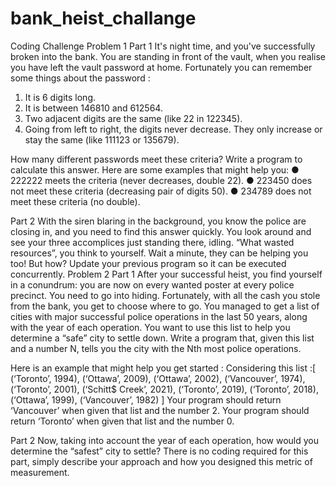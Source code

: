# bank_heist_challange
Coding Challenge
Problem 1
Part 1
It's night time, and you've successfully broken into the bank. You are standing in front of the
vault, when you realise you have left the vault password at home. Fortunately you can
remember some things about the password :
1. It is 6 digits long.
2. It is between 146810 and 612564.
3. Two adjacent digits are the same (like 22 in 122345).
4. Going from left to right, the digits never decrease. They only increase or stay the same
(like 111123 or 135679).


How many different passwords​ meet these criteria? ​Write a program to calculate this
answer.
Here are some examples that might help you:
● 222222 meets the criteria (never decreases, double 22).
● 223450 does not meet these criteria (decreasing pair of digits 50).
● 234789 does not meet these criteria (no double).



Part 2
With the siren blaring in the background, you know the police are closing in, and you need to
find this answer quickly. You look around and see your three accomplices just standing there,
idling. “What wasted resources”, you think to yourself. Wait a minute, they can be helping you
too! ​But how​? ​Update your previous program so it can be executed concurrently.
Problem 2
Part 1
After your successful heist, you find yourself in a conundrum: you are now on every wanted
poster at every police precinct. You need to go into hiding. Fortunately, with all the cash you
stole from the bank, you get to choose where to go. You managed to get a list of cities with
major successful police operations in the last 50 years, along with the year of each operation.
You want to use this list to help you determine a “safe” city to settle down. ​Write a program
that, given this list and a number N, tells you the city with the Nth most police operations.


Here is an example that might help you get started :
Considering this list :[
(‘Toronto’, 1994),
(‘Ottawa’, 2009),
(‘Ottawa’, 2002),
(‘Vancouver’, 1974),
(‘Toronto’, 2001),
(‘Schitt$ Creek’, 2021),
(‘Toronto’, 2019),
(‘Toronto’, 2018),
(‘Ottawa’, 1999),
(‘Vancouver’, 1982)
]
Your program should return ​‘Vancouver’​ when given that list and the number ​2​.
Your program should return ​‘Toronto’​ when given that list and the number ​0​.


Part 2
Now, taking into account the year of each operation, how would you determine the “safest” city
to settle? There is no coding required for this part, simply ​describe your approach and how
you designed this metric of measurement.
